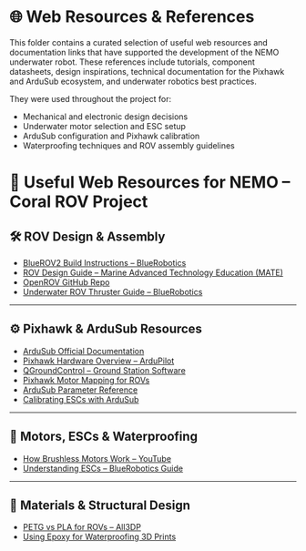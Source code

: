 # 🌐 Web Resources & References

This folder contains a curated selection of useful web resources and documentation links that have supported the development of the NEMO underwater robot. These references include tutorials, component datasheets, design inspirations, technical documentation for the Pixhawk and ArduSub ecosystem, and underwater robotics best practices.

They were used throughout the project for:
- Mechanical and electronic design decisions
- Underwater motor selection and ESC setup
- ArduSub configuration and Pixhawk calibration
- Waterproofing techniques and ROV assembly guidelines

# 🔗 Useful Web Resources for NEMO – Coral ROV Project

## 🛠️ ROV Design & Assembly

- [BlueROV2 Build Instructions – BlueRobotics](https://bluerobotics.com/learn/bluerov2-assembly/)
- [ROV Design Guide – Marine Advanced Technology Education (MATE)](https://materovcompetition.org/)
- [OpenROV GitHub Repo](https://github.com/OpenROV/openrov-software)
- [Underwater ROV Thruster Guide – BlueRobotics](https://bluerobotics.com/learn/bluerov2-assembly/#parts-and-tools)
---

## ⚙️ Pixhawk & ArduSub Resources

- [ArduSub Official Documentation](https://www.ardusub.com/introduction/)
- [Pixhawk Hardware Overview – ArduPilot](https://ardupilot.org/copter/docs/common-pixhawk-overview.html)
- [QGroundControl – Ground Station Software](https://docs.qgroundcontrol.com/en/)
- [Pixhawk Motor Mapping for ROVs](https://www.ardusub.com/reference/frame-definitions.html)
- [ArduSub Parameter Reference](https://www.ardusub.com/developers/full-parameter-list.html)
- [Calibrating ESCs with ArduSub](https://www.ardusub.com/reference/esc-calibration.html)

---

## 🔌 Motors, ESCs & Waterproofing

- [How Brushless Motors Work – YouTube](https://youtu.be/CJOATX3r0Wo?si=egM10BITsuv9YJw7)
- [Understanding ESCs – BlueRobotics Guide](https://bluerobotics.com/learn/bluerov2-assembly/#electronics-enclosure-overview)
---

## 📐 Materials & Structural Design

- [PETG vs PLA for ROVs – All3DP](https://3dadvance.fr/les-filaments-standards#:~:text=PETG%20vs%20PLA&text=Le%20PETG%20est%20un%20choix,PLA%20n'est%20pas%20%C3%A9tanche.)
- [Using Epoxy for Waterproofing 3D Prints](https://3dprint.com/91543/wax-waterproof-3d-print/)

